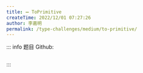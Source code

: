 ```yaml
---
title: ➖ ToPrimitive
createTime: 2022/12/01 07:27:26
author: 李嘉明
permalink: /type-challenges/medium/to-primitive/
---
```


::: info 题目
Github: []()

```ts

```

:::
